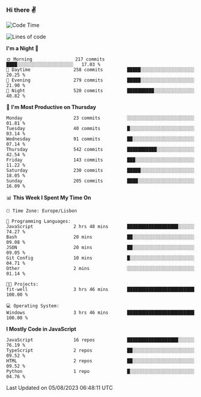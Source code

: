 ### Hi there :v:

<!--
**eusebioaddsilva/eusebioaddsilva** is a ✨ _special_ ✨ repository because its `README.md` (this file) appears on your GitHub profile.

<!--START_SECTION:waka-->
![Code Time](http://img.shields.io/badge/Code%20Time-51%20hrs%2015%20mins-blue)

![Lines of code](https://img.shields.io/badge/From%20Hello%20World%20I%27ve%20Written-3.4%20million%20lines%20of%20code-blue)

**I'm a Night 🦉** 

```text
🌞 Morning                217 commits         ████░░░░░░░░░░░░░░░░░░░░░   17.03 % 
🌆 Daytime                258 commits         █████░░░░░░░░░░░░░░░░░░░░   20.25 % 
🌃 Evening                279 commits         █████░░░░░░░░░░░░░░░░░░░░   21.90 % 
🌙 Night                  520 commits         ██████████░░░░░░░░░░░░░░░   40.82 % 
```
📅 **I'm Most Productive on Thursday** 

```text
Monday                   23 commits          ░░░░░░░░░░░░░░░░░░░░░░░░░   01.81 % 
Tuesday                  40 commits          █░░░░░░░░░░░░░░░░░░░░░░░░   03.14 % 
Wednesday                91 commits          ██░░░░░░░░░░░░░░░░░░░░░░░   07.14 % 
Thursday                 542 commits         ███████████░░░░░░░░░░░░░░   42.54 % 
Friday                   143 commits         ███░░░░░░░░░░░░░░░░░░░░░░   11.22 % 
Saturday                 230 commits         █████░░░░░░░░░░░░░░░░░░░░   18.05 % 
Sunday                   205 commits         ████░░░░░░░░░░░░░░░░░░░░░   16.09 % 
```


📊 **This Week I Spent My Time On** 

```text
🕑︎ Time Zone: Europe/Lisbon

💬 Programming Languages: 
JavaScript               2 hrs 48 mins       ███████████████████░░░░░░   74.27 % 
Bash                     20 mins             ██░░░░░░░░░░░░░░░░░░░░░░░   09.08 % 
JSON                     20 mins             ██░░░░░░░░░░░░░░░░░░░░░░░   09.05 % 
Git Config               10 mins             █░░░░░░░░░░░░░░░░░░░░░░░░   04.71 % 
Other                    2 mins              ░░░░░░░░░░░░░░░░░░░░░░░░░   01.14 % 

🐱‍💻 Projects: 
fit-well                 3 hrs 46 mins       █████████████████████████   100.00 % 

💻 Operating System: 
Windows                  3 hrs 46 mins       █████████████████████████   100.00 % 
```

**I Mostly Code in JavaScript** 

```text
JavaScript               16 repos            ███████████████████░░░░░░   76.19 % 
TypeScript               2 repos             ██░░░░░░░░░░░░░░░░░░░░░░░   09.52 % 
HTML                     2 repos             ██░░░░░░░░░░░░░░░░░░░░░░░   09.52 % 
Python                   1 repo              █░░░░░░░░░░░░░░░░░░░░░░░░   04.76 % 
```




 Last Updated on 05/08/2023 06:48:11 UTC
<!--END_SECTION:waka-->
